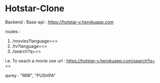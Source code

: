 # Hotstar-Clone

Backend : 
Base-api : https://hotstar-v.herokuapp.com

routes : 
1.   /movies?language=<<language>>
2.   /tv?language=<<language>>
3.   /search?q=<<query>> 

i.e.
To seach a movie use url : 
https://hotstar-v.herokuapp.com/search?q=<<query>> 

qurey : "RRR", "PUSHPA" 
